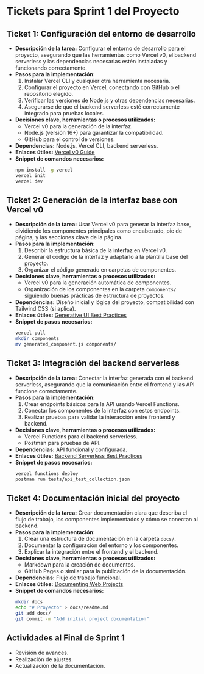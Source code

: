 # Tickets para Sprint 1 del Proyecto

## Ticket 1: Configuración del entorno de desarrollo
- **Descripción de la tarea:** Configurar el entorno de desarrollo para el proyecto, asegurando que las herramientas como Vercel v0, el backend serverless y las dependencias necesarias estén instaladas y funcionando correctamente.
- **Pasos para la implementación:**
  1. Instalar Vercel CLI y cualquier otra herramienta necesaria.
  2. Configurar el proyecto en Vercel, conectando con GitHub o el repositorio elegido.
  3. Verificar las versiones de Node.js y otras dependencias necesarias.
  4. Asegurarse de que el backend serverless esté correctamente integrado para pruebas locales.
- **Decisiones clave, herramientas o procesos utilizados:** 
  - Vercel v0 para la generación de la interfaz.
  - Node.js (versión 16+) para garantizar la compatibilidad.
  - GitHub para el control de versiones.
- **Dependencias:** Node.js, Vercel CLI, backend serverless.
- **Enlaces útiles:** [Vercel v0 Guide](https://apidog.com)
- **Snippet de comandos necesarios:**
  ```bash
  npm install -g vercel
  vercel init
  vercel dev
  ```

## Ticket 2: Generación de la interfaz base con Vercel v0
- **Descripción de la tarea:** Usar Vercel v0 para generar la interfaz base, dividiendo los componentes principales como encabezado, pie de página, y las secciones clave de la página.
- **Pasos para la implementación:**
  1. Describir la estructura básica de la interfaz en Vercel v0.
  2. Generar el código de la interfaz y adaptarlo a la plantilla base del proyecto.
  3. Organizar el código generado en carpetas de componentes.
- **Decisiones clave, herramientas o procesos utilizados:** 
  - Vercel v0 para la generación automática de componentes.
  - Organización de los componentes en la carpeta `components/` siguiendo buenas prácticas de estructura de proyectos.
- **Dependencias:** Diseño inicial y lógica del proyecto, compatibilidad con Tailwind CSS (si aplica).
- **Enlaces útiles:** [Generative UI Best Practices](https://toolify.ai)
- **Snippet de pasos necesarios:**
  ```bash
  vercel pull
  mkdir components
  mv generated_component.js components/
  ```

## Ticket 3: Integración del backend serverless
- **Descripción de la tarea:** Conectar la interfaz generada con el backend serverless, asegurando que la comunicación entre el frontend y las API funcione correctamente.
- **Pasos para la implementación:**
  1. Crear endpoints básicos para la API usando Vercel Functions.
  2. Conectar los componentes de la interfaz con estos endpoints.
  3. Realizar pruebas para validar la interacción entre frontend y backend.
- **Decisiones clave, herramientas o procesos utilizados:** 
  - Vercel Functions para el backend serverless.
  - Postman para pruebas de API.
- **Dependencias:** API funcional y configurada.
- **Enlaces útiles:** [Backend Serverless Best Practices](https://vercel.com/docs)
- **Snippet de pasos necesarios:**
  ```bash
  vercel functions deploy
  postman run tests/api_test_collection.json
  ```

## Ticket 4: Documentación inicial del proyecto
- **Descripción de la tarea:** Crear documentación clara que describa el flujo de trabajo, los componentes implementados y cómo se conectan al backend.
- **Pasos para la implementación:**
  1. Crear una estructura de documentación en la carpeta `docs/`.
  2. Documentar la configuración del entorno y los componentes.
  3. Explicar la integración entre el frontend y el backend.
- **Decisiones clave, herramientas o procesos utilizados:** 
  - Markdown para la creación de documentos.
  - GitHub Pages o similar para la publicación de la documentación.
- **Dependencias:** Flujo de trabajo funcional.
- **Enlaces útiles:** [Documenting Web Projects](https://docs.github.com)
- **Snippet de comandos necesarios:**
  ```bash
  mkdir docs
  echo "# Proyecto" > docs/readme.md
  git add docs/
  git commit -m "Add initial project documentation"
  ```

## Actividades al Final de Sprint 1
- Revisión de avances.
- Realización de ajustes.
- Actualización de la documentación.